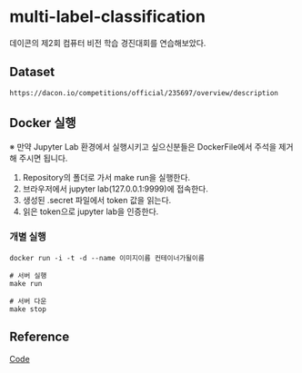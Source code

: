 # multi-label-classification
데이콘의 제2회 컴퓨터 비전 학습 경진대회를 연습해보았다.

## Dataset
```
https://dacon.io/competitions/official/235697/overview/description
```

## Docker 실행
※ 만약 Jupyter Lab 환경에서 실행시키고 싶으신분들은 DockerFile에서 주석을 제거해 주시면 됩니다.
1. Repository의 폴더로 가서 make run을 실행한다.
2. 브라우저에서 jupyter lab(127.0.0.1:9999)에 접속한다. 
3. 생성된 .secret 파일에서 token 값을 읽는다.
4. 읽은 token으로 jupyter lab을 인증한다.

### 개별 실행
```
docker run -i -t -d --name 이미지이름 컨테이너가될이름
```

```shell
# 서버 실행
make run

# 서버 다운
make stop
```


## Reference
[Code](https://dacon.io/competitions/official/235697/codeshare/2440?page=1&dtype=recent)